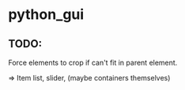 # python_gui

## TODO:

Force elements to crop if can't fit in parent element.

=> Item list, slider, (maybe containers themselves)